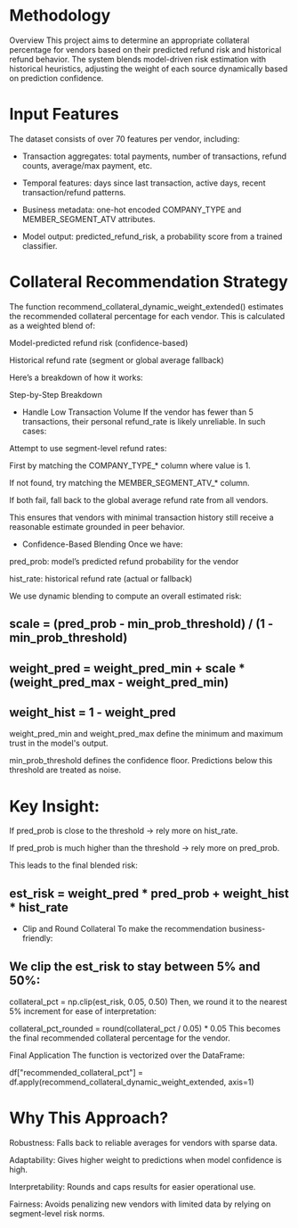 # Methodology
Overview
This project aims to determine an appropriate collateral percentage for vendors based on their predicted refund risk and historical refund behavior. The system blends model-driven risk estimation with historical heuristics, adjusting the weight of each source dynamically based on prediction confidence.

# Input Features
The dataset consists of over 70 features per vendor, including:

- Transaction aggregates: total payments, number of transactions, refund counts, average/max payment, etc.

- Temporal features: days since last transaction, active days, recent transaction/refund patterns.

- Business metadata: one-hot encoded COMPANY_TYPE and MEMBER_SEGMENT_ATV attributes.

- Model output: predicted_refund_risk, a probability score from a trained classifier.

# Collateral Recommendation Strategy
The function recommend_collateral_dynamic_weight_extended() estimates the recommended collateral percentage for each vendor. This is calculated as a weighted blend of:

Model-predicted refund risk (confidence-based)

Historical refund rate (segment or global average fallback)

Here’s a breakdown of how it works:

Step-by-Step Breakdown
- Handle Low Transaction Volume
If the vendor has fewer than 5 transactions, their personal refund_rate is likely unreliable. In such cases:

Attempt to use segment-level refund rates:

First by matching the COMPANY_TYPE_* column where value is 1.

If not found, try matching the MEMBER_SEGMENT_ATV_* column.

If both fail, fall back to the global average refund rate from all vendors.

This ensures that vendors with minimal transaction history still receive a reasonable estimate grounded in peer behavior.

- Confidence-Based Blending
Once we have:

pred_prob: model’s predicted refund probability for the vendor

hist_rate: historical refund rate (actual or fallback)

We use dynamic blending to compute an overall estimated risk:

## scale = (pred_prob - min_prob_threshold) / (1 - min_prob_threshold)
## weight_pred = weight_pred_min + scale * (weight_pred_max - weight_pred_min)
## weight_hist = 1 - weight_pred
weight_pred_min and weight_pred_max define the minimum and maximum trust in the model's output.

min_prob_threshold defines the confidence floor. Predictions below this threshold are treated as noise.

# Key Insight:

If pred_prob is close to the threshold → rely more on hist_rate.

If pred_prob is much higher than the threshold → rely more on pred_prob.

This leads to the final blended risk:

## est_risk = weight_pred * pred_prob + weight_hist * hist_rate
- Clip and Round Collateral
To make the recommendation business-friendly:

## We clip the est_risk to stay between 5% and 50%:

collateral_pct = np.clip(est_risk, 0.05, 0.50)
Then, we round it to the nearest 5% increment for ease of interpretation:

collateral_pct_rounded = round(collateral_pct / 0.05) * 0.05
This becomes the final recommended collateral percentage for the vendor.

Final Application
The function is vectorized over the DataFrame:

df["recommended_collateral_pct"] = df.apply(recommend_collateral_dynamic_weight_extended, axis=1)
# Why This Approach?
Robustness: Falls back to reliable averages for vendors with sparse data.

Adaptability: Gives higher weight to predictions when model confidence is high.

Interpretability: Rounds and caps results for easier operational use.

Fairness: Avoids penalizing new vendors with limited data by relying on segment-level risk norms.
